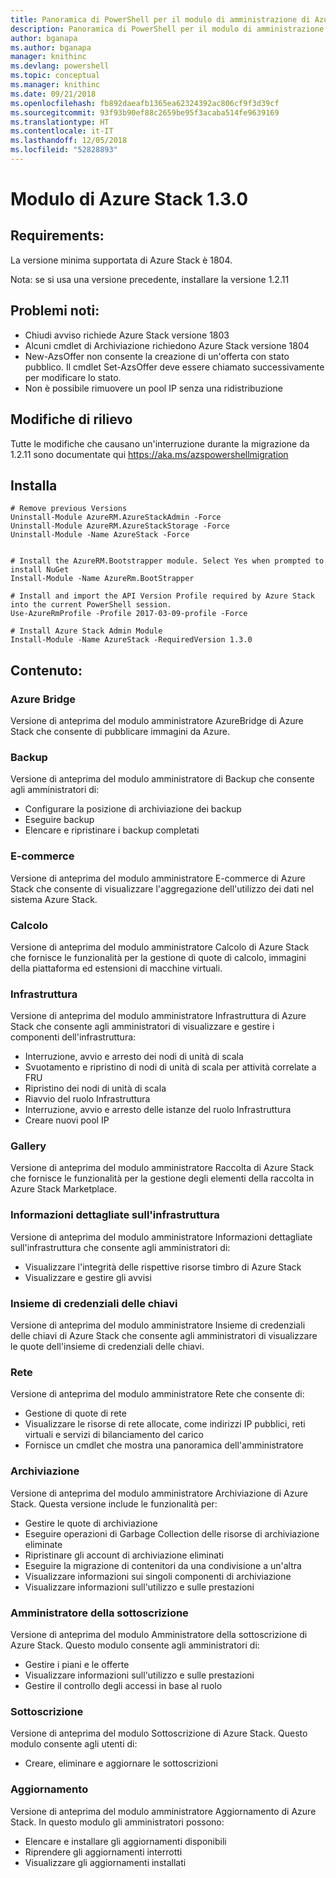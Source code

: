 ```yaml
---
title: Panoramica di PowerShell per il modulo di amministrazione di Azure Stack | Microsoft Docs
description: Panoramica di PowerShell per il modulo di amministrazione di Azure Stack con istruzioni per l'installazione e la configurazione.
author: bganapa
ms.author: bganapa
manager: knithinc
ms.devlang: powershell
ms.topic: conceptual
ms.manager: knithinc
ms.date: 09/21/2018
ms.openlocfilehash: fb892daeafb1365ea62324392ac806cf9f3d39cf
ms.sourcegitcommit: 93f93b90ef88c2659be95f3acaba514fe9639169
ms.translationtype: HT
ms.contentlocale: it-IT
ms.lasthandoff: 12/05/2018
ms.locfileid: "52828893"
---
```

# <a name="azure-stack-module-130"></a>Modulo di Azure Stack 1.3.0

## <a name="requirements"></a>Requirements:
La versione minima supportata di Azure Stack è 1804.

Nota: se si usa una versione precedente, installare la versione 1.2.11

## <a name="known-issues"></a>Problemi noti:

- Chiudi avviso richiede Azure Stack versione 1803
- Alcuni cmdlet di Archiviazione richiedono Azure Stack versione 1804
- New-AzsOffer non consente la creazione di un'offerta con stato pubblico. Il cmdlet Set-AzsOffer deve essere chiamato successivamente per modificare lo stato.
- Non è possibile rimuovere un pool IP senza una ridistribuzione

## <a name="breaking-changes"></a>Modifiche di rilievo
Tutte le modifiche che causano un'interruzione durante la migrazione da 1.2.11 sono documentate qui https://aka.ms/azspowershellmigration

## <a name="install"></a>Installa
```
# Remove previous Versions
Uninstall-Module AzureRM.AzureStackAdmin -Force
Uninstall-Module AzureRM.AzureStackStorage -Force
Uninstall-Module -Name AzureStack -Force 


# Install the AzureRM.Bootstrapper module. Select Yes when prompted to install NuGet
Install-Module -Name AzureRm.BootStrapper

# Install and import the API Version Profile required by Azure Stack into the current PowerShell session.
Use-AzureRmProfile -Profile 2017-03-09-profile -Force

# Install Azure Stack Admin Module
Install-Module -Name AzureStack -RequiredVersion 1.3.0
```
## <a name="content"></a>Contenuto:
### <a name="azure-bridge"></a>Azure Bridge
Versione di anteprima del modulo amministratore AzureBridge di Azure Stack che consente di pubblicare immagini da Azure.

### <a name="backup"></a>Backup
Versione di anteprima del modulo amministratore di Backup che consente agli amministratori di:
- Configurare la posizione di archiviazione dei backup
- Eseguire backup
- Elencare e ripristinare i backup completati

### <a name="commerce"></a>E-commerce
Versione di anteprima del modulo amministratore E-commerce di Azure Stack che consente di visualizzare l'aggregazione dell'utilizzo dei dati nel sistema Azure Stack.

### <a name="compute"></a>Calcolo
Versione di anteprima del modulo amministratore Calcolo di Azure Stack che fornisce le funzionalità per la gestione di quote di calcolo, immagini della piattaforma ed estensioni di macchine virtuali.

### <a name="fabric"></a>Infrastruttura
Versione di anteprima del modulo amministratore Infrastruttura di Azure Stack che consente agli amministratori di visualizzare e gestire i componenti dell'infrastruttura:
- Interruzione, avvio e arresto dei nodi di unità di scala
- Svuotamento e ripristino di nodi di unità di scala per attività correlate a FRU
- Ripristino dei nodi di unità di scala
- Riavvio del ruolo Infrastruttura
- Interruzione, avvio e arresto delle istanze del ruolo Infrastruttura
- Creare nuovi pool IP


### <a name="gallery"></a>Gallery
Versione di anteprima del modulo amministratore Raccolta di Azure Stack che fornisce le funzionalità per la gestione degli elementi della raccolta in Azure Stack Marketplace.

### <a name="infrastructure-insights"></a>Informazioni dettagliate sull'infrastruttura
Versione di anteprima del modulo amministratore Informazioni dettagliate sull'infrastruttura che consente agli amministratori di:
- Visualizzare l'integrità delle rispettive risorse timbro di Azure Stack
- Visualizzare e gestire gli avvisi

### <a name="keyvault"></a>Insieme di credenziali delle chiavi
Versione di anteprima del modulo amministratore Insieme di credenziali delle chiavi di Azure Stack che consente agli amministratori di visualizzare le quote dell'insieme di credenziali delle chiavi.

### <a name="network"></a>Rete
Versione di anteprima del modulo amministratore Rete che consente di:
- Gestione di quote di rete
- Visualizzare le risorse di rete allocate, come indirizzi IP pubblici, reti virtuali e servizi di bilanciamento del carico
- Fornisce un cmdlet che mostra una panoramica dell'amministratore

### <a name="storage"></a>Archiviazione
Versione di anteprima del modulo amministratore Archiviazione di Azure Stack.  Questa versione include le funzionalità per:
- Gestire le quote di archiviazione
- Eseguire operazioni di Garbage Collection delle risorse di archiviazione eliminate
- Ripristinare gli account di archiviazione eliminati
- Eseguire la migrazione di contenitori da una condivisione a un'altra
- Visualizzare informazioni sui singoli componenti di archiviazione
- Visualizzare informazioni sull'utilizzo e sulle prestazioni

### <a name="subscription-admin"></a>Amministratore della sottoscrizione
Versione di anteprima del modulo Amministratore della sottoscrizione di Azure Stack.  Questo modulo consente agli amministratori di:
- Gestire i piani e le offerte
- Visualizzare informazioni sull'utilizzo e sulle prestazioni
- Gestire il controllo degli accessi in base al ruolo

### <a name="subscription"></a>Sottoscrizione
Versione di anteprima del modulo Sottoscrizione di Azure Stack.  Questo modulo consente agli utenti di:
- Creare, eliminare e aggiornare le sottoscrizioni

### <a name="update"></a>Aggiornamento
Versione di anteprima del modulo amministratore Aggiornamento di Azure Stack.  In questo modulo gli amministratori possono:
- Elencare e installare gli aggiornamenti disponibili
- Riprendere gli aggiornamenti interrotti
- Visualizzare gli aggiornamenti installati
